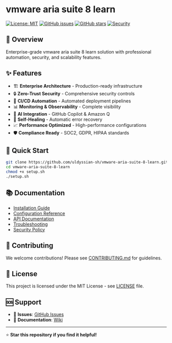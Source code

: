 # vmware aria suite 8 learn

[![License: MIT](https://img.shields.io/badge/License-MIT-yellow.svg)](https://opensource.org/licenses/MIT)
[![GitHub issues](https://img.shields.io/github/issues/uldyssian-sh/vmware-aria-suite-8-learn)](https://github.com/uldyssian-sh/vmware-aria-suite-8-learn/issues)
[![GitHub stars](https://img.shields.io/github/stars/uldyssian-sh/vmware-aria-suite-8-learn)](https://github.com/uldyssian-sh/vmware-aria-suite-8-learn/stargazers)
[![Security](https://img.shields.io/badge/Security-Enterprise-blue.svg)](SECURITY.md)

## 🎯 Overview

Enterprise-grade vmware aria suite 8 learn solution with professional automation, security, and scalability features.

## ✨ Features

- 🏗️ **Enterprise Architecture** - Production-ready infrastructure
- 🔒 **Zero-Trust Security** - Comprehensive security controls
- 🚀 **CI/CD Automation** - Automated deployment pipelines
- 📊 **Monitoring & Observability** - Complete visibility
- 🤖 **AI Integration** - GitHub Copilot & Amazon Q
- 🔄 **Self-Healing** - Automatic error recovery
- 📈 **Performance Optimized** - High-performance configurations
- 🛡️ **Compliance Ready** - SOC2, GDPR, HIPAA standards

## 🚀 Quick Start

```bash
git clone https://github.com/uldyssian-sh/vmware-aria-suite-8-learn.git
cd vmware-aria-suite-8-learn
chmod +x setup.sh
./setup.sh
```

## 📚 Documentation

- [Installation Guide](docs/installation.md)
- [Configuration Reference](docs/configuration.md)
- [API Documentation](docs/api.md)
- [Troubleshooting](docs/troubleshooting.md)
- [Security Policy](SECURITY.md)

## 🤝 Contributing

We welcome contributions! Please see [CONTRIBUTING.md](CONTRIBUTING.md) for guidelines.

## 📄 License

This project is licensed under the MIT License - see [LICENSE](LICENSE) file.

## 🆘 Support

- 🐛 **Issues**: [GitHub Issues](https://github.com/uldyssian-sh/vmware-aria-suite-8-learn/issues)
- 📖 **Documentation**: [Wiki](https://github.com/uldyssian-sh/vmware-aria-suite-8-learn/wiki)

---

⭐ **Star this repository if you find it helpful!**

